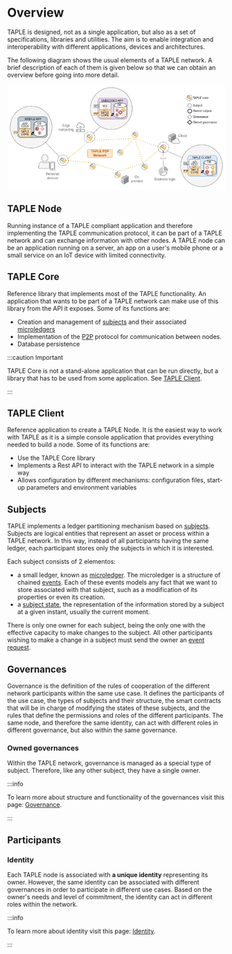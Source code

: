 # Overview
TAPLE is designed, not as a single application, but also as a set of specifications, libraries and utilities. The aim is to enable integration and interoperability with different applications, devices and architectures. 

The following diagram shows the usual elements of a TAPLE network. A brief description of each of them is given below so that we can obtain an overview before going into more detail.

![Net overview](../img/net-overview.png)

## TAPLE Node
Running instance of a TAPLE compliant application and therefore implementing the TAPLE communication protocol, it can be part of a TAPLE network and can exchange information with other nodes. A TAPLE node can be an application running on a server, an app on a user's mobile phone or a small service on an IoT device with limited connectivity.

## TAPLE Core
Reference library that implements most of the TAPLE functionality. An application that wants to be part of a TAPLE network can make use of this library from the API it exposes. Some of its functions are:
- Creation and management of [subjects](./subjects.md) and their associated [microledgers](./subjects.md#microledger) 
- Implementation of the [P2P](../reference/glossary.md#p2p) protocol for communication between nodes.
- Database persistence

:::caution Important

TAPLE Core is not a stand-alone application that can be run directly, but a library that has to be used from some application. See [TAPLE Client](#taple-client).

:::

## TAPLE Client
Reference application to create a TAPLE Node. It is the easiest way to work with TAPLE as it is a simple console application that provides everything needed to build a node. Some of its functions are:
- Use the TAPLE Core library
- Implements a Rest API to interact with the TAPLE network in a simple way
- Allows configuration by different mechanisms: configuration files, start-up parameters and environment variables

## Subjects
TAPLE implements a ledger partitioning mechanism based on [subjects](./subjects.md). Subjects are logical entities that represent an asset or process within a TAPLE network. In this way, instead of all participants having the same ledger, each participant stores only the subjects in which it is interested. 

Each subject consists of 2 elementos: 
- a small ledger, known as [microledger](./subjects.md#microledger). The microledger is a structure of chained [events](./events.md). Each of these events models any fact that we want to store associated with that subject, such as a modification of its properties or even its creation. 
- a [subject state](./subjects.md#subject-state), the representation of the information stored by a subject at a given instant, usually the current moment.

There is only one owner for each subject, being the only one with the effective capacity to make changes to the subject. All other participants wishing to make a change in a subject must send the owner an [event request](./event-life-cycle.md#event-request). 

## Governances
Governance is the definition of the rules of cooperation of the different network participants within the same use case. It defines the participants of the use case, the types of subjects and their structure, the smart contracts that will be in charge of modifying the states of these subjects, and the rules that define the permissions and roles of the different participants. The same node, and therefore the same identity, can act with different roles in different governance, but also within the same governance.

### Owned governances
Within the TAPLE network, governance is managed as a special type of subject. Therefore, like any other subject, they have a single owner.

:::info

To learn more about structure and functionality of the governances visit this page: [Governance](./governance.md).

:::

## Participants

### Identity
Each TAPLE node is associated with **a unique identity** representing its owner. However, the same identity can be associated with different governances in order to participate in different use cases. Based on the owner's needs and level of commitment, the identity can act in different roles within the network. 

:::info

To learn more about identity visit this page: [Identity](./identity.md).

:::